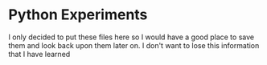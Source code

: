 # Python Experiments

I only decided to put these files here so I would have a good place to save them and look back upon them later on. I don't want to lose this information that I have learned
